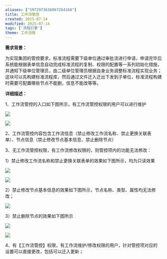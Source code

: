 ```yaml
---
aliases: ["1972973636067264168"]
title: 工作流管控
created: 2025-07-14
modified: 2025-07-14
tags: ['流程引擎']
theme: 工作流程
---
```


**需求背景：**

为实现集团的管控要求，标准流程需要下级单位通过审批流进行申请，申请完毕后系统能根据表单信息自动完成标准流程的复制、权限的配置等一系列初始化措施，并通知下级单位管理员，由二级单位管理员根据自身业务调整标准流程实现业务；这块可以先构建标准流程库，然后通过文件迁入迁出下发到子单位，标准流程构建时需要可配置哪些节点不能删，信息不能改等等。

**详细描述：**

1、工作流管控的入口如下图所示，有工作流管控权限的用户可以进行维护

![](https://myhelpdoc.oss-cn-heyuan.aliyuncs.com/mdimages/2cd2b7db9bfdafb46f773b8d40bc5d29.jpg)

![](https://myhelpdoc.oss-cn-heyuan.aliyuncs.com/mdimages/3ebcbcc69b209b332afa884462d46432.jpg)

2、工作流管控内容包含工作流信息（禁止修改工作流名称、禁止更换关联表单）、节点信息（禁止修改节点基本信息、禁止删除节点）

3、无工作流管控权限，有工作流修改权限的，则管控项内的功能无法修改：

1）禁止修改工作流名称和禁止更换关联表单的效果如下图所示，均为只读效果

![](https://myhelpdoc.oss-cn-heyuan.aliyuncs.com/mdimages/3cfc29a76625444c6224c94b0db034ed.jpg)

![](https://myhelpdoc.oss-cn-heyuan.aliyuncs.com/mdimages/ab72feddd03d647e8e463af70c744c07.jpg)

2）禁止修改节点基本信息的效果如下图所示，节点名称、类型、属性均无法修改；

![](https://myhelpdoc.oss-cn-heyuan.aliyuncs.com/mdimages/10ebaf66388b98db20ddc7870b63a438.jpg)

3）禁止删除节点的效果如下图所示

![](https://myhelpdoc.oss-cn-heyuan.aliyuncs.com/mdimages/23d355e2e081f730257052392f2c3dcf.jpg)

![](https://myhelpdoc.oss-cn-heyuan.aliyuncs.com/mdimages/7a37d2173d2110267557be1885e7cc6e.jpg)

4、有【工作流管控】权限，有工作流维护/修改权限的用户，针对管控项对应的设置可以直接更改，包括可以迁入更新；

